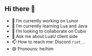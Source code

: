 ## Hi there 👋

- 🔭 I’m currently working on Lunor
- 🌱 I’m currently learning Lua and Java
- 👯 I’m looking to collaborate on Cubix
- 💬 Ask me about LuaU client side
- 📫 How to reach me: Discord ``riot_.``
- 😄 Pronouns: he/him
